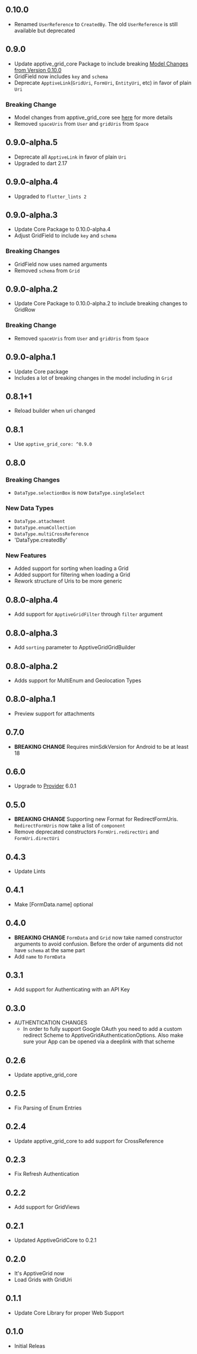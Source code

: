 ## 0.10.0
* Renamed `UserReference` to `CreatedBy`. The old `UserReference` is still available but deprecated

## 0.9.0
* Update apptive_grid_core Package to include breaking [Model Changes from Version 0.10.0](https://pub.dev/packages/apptive_grid_core/changelog#0100)
* GridField now includes `key` and `schema`
* Deprecate `ApptiveLink`(`GridUri`, `FormUri`, `EntityUri`, etc) in favor of plain `Uri`
### Breaking Change
* Model changes from apptive_grid_core see [here]((https://pub.dev/packages/apptive_grid_core/changelog#0100)) for more details
* Removed `spaceUris` from `User` and `gridUris` from `Space`

## 0.9.0-alpha.5
* Deprecate all `ApptiveLink` in favor of plain `Uri`
* Upgraded to dart 2.17

## 0.9.0-alpha.4
* Upgraded to `flutter_lints 2`

## 0.9.0-alpha.3
* Update Core Package to 0.10.0-alpha.4
* Adjust GridField to include `key` and `schema`

### Breaking Changes
* GridField now uses named arguments
* Removed `schema` from `Grid`

## 0.9.0-alpha.2
* Update Core Package to 0.10.0-alpha.2 to include breaking changes to GridRow
### Breaking Change
* Removed `spaceUris` from `User` and `gridUris` from `Space`

## 0.9.0-alpha.1
* Update Core package
* Includes a lot of breaking changes in the model including in `Grid`

## 0.8.1+1
* Reload builder when uri changed

## 0.8.1
* Use `apptive_grid_core: ^0.9.0`

## 0.8.0

### Breaking Changes
* `DataType.selectionBox` is now `DataType.singleSelect`

### New Data Types
* `DataType.attachment`
* `DataType.enumCollection`
* `DataType.multiCrossReference`
* 'DataType.createdBy'

### New Features
* Added support for sorting when loading a Grid
* Added support for filtering when loading a Grid
* Rework structure of Uris to be more generic

## 0.8.0-alpha.4
* Add support for `ApptiveGridFilter` through `filter` argument

## 0.8.0-alpha.3
* Add `sorting` parameter to ApptiveGridGridBuilder

## 0.8.0-alpha.2
* Adds support for MultiEnum and Geolocation Types

## 0.8.0-alpha.1
* Preview support for attachments

## 0.7.0
* **BREAKING CHANGE** Requires minSdkVersion for Android to be at least 18

## 0.6.0
* Upgrade to [Provider](https://pub.dev/packages/provider) 6.0.1

## 0.5.0
* **BREAKING CHANGE** Supporting new Format for RedirectFormUris. `RedirectFormUris` now take a list of `component`
* Remove deprecated constructors `FormUri.redirectUri` and `FormUri.directUri`

## 0.4.3
* Update Lints

## 0.4.1
* Make [FormData.name] optional

## 0.4.0
* **BREAKING CHANGE** `FormData` and `Grid` now take named constructor arguments to avoid confusion. Before the order of arguments did not have `schema` at the same part
* Add `name` to `FormData`

## 0.3.1
* Add support for Authenticating with an API Key

## 0.3.0
* AUTHENTICATION CHANGES
    * In order to fully support Google OAuth you need to add a custom redirect Scheme to ApptiveGridAuthenticationOptions. Also make sure your App can be opened via a deeplink with that scheme

## 0.2.6
* Update apptive_grid_core

## 0.2.5
* Fix Parsing of Enum Entries

## 0.2.4
* Update apptive_grid_core to add support for CrossReference

## 0.2.3
* Fix Refresh Authentication

## 0.2.2
* Add support for GridViews

## 0.2.1
* Updated ApptiveGridCore to 0.2.1

## 0.2.0
* It's ApptiveGrid now
* Load Grids with GridUri

## 0.1.1
* Update Core Library for proper Web Support

## 0.1.0
* Initial Releas